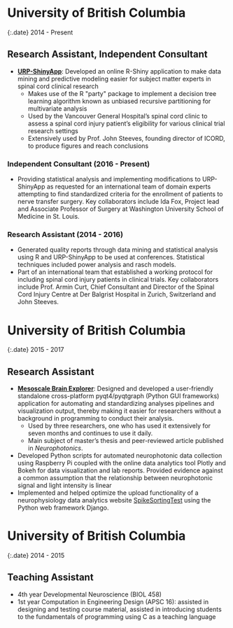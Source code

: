 # University of British Columbia

{:.date}
2014 - Present

## Research Assistant, Independent Consultant

- <a href="https://github.com/Frikster/URP-ShinyApp" target="_blank">**URP-ShinyApp**</a>: Developed an online R-Shiny application to make data mining and predictive modeling easier for subject matter experts in spinal cord clinical research 
  - Makes use of the R "party" package to implement a decision tree learning algorithm known as unbiased recursive partitioning for multivariate analysis
  - Used by the Vancouver General Hospital’s spinal cord clinic to assess a spinal cord injury patient’s eligibility for various clinical trial research settings
  - Extensively used by Prof. John Steeves, founding director of ICORD, to produce figures and reach conclusions

### Independent Consultant (2016 - Present)

- Providing statistical analysis and implementing modifications to URP-ShinyApp as requested for an international team of domain experts attempting to find standardized criteria for the enrollment of patients to nerve transfer surgery. Key collaborators include Ida Fox, Project lead and Associate Professor of Surgery at Washington University School of Medicine in St. Louis. 

### Research Assistant (2014 - 2016)

- Generated quality reports through data mining and statistical analysis using R and URP-ShinyApp to be used at conferences. Statistical techniques included power analysis and rasch models. 
- Part of an international team that established a working protocol for including spinal cord injury patients in clinical trials. Key collaborators include Prof. Armin Curt, Chief Consultant and Director of the Spinal Cord Injury Centre at Der Balgrist Hospital in Zurich, Switzerland and John Steeves. 

# University of British Columbia

{:.date}
2015 - 2017





## Research Assistant
- <a href="https://github.com/Frikster/Mesoscale-Brain-Explorer" target="_blank">**Mesoscale Brain Explorer**</a>: Designed and developed a user-friendly standalone cross-platform pyqt4/pyqtgraph (Python GUI frameworks) application for automating and standardizing analyses pipelines and visualization output, thereby making it easier for researchers without a background in programming to conduct their analysis. 
  - Used by three researchers, one who has used it extensively for seven months and continues to use it daily. 
  - Main subject of master’s thesis and peer-reviewed article published in *Neurophotonics*. 
- Developed Python scripts for automated neurophotonic data collection using Raspberry Pi coupled with the online data analytics tool Plotly and Bokeh for data visualization and lab reports. Provided evidence against a common assumption that the relationship between neurophotonic signal and light intensity is linear
- Implemented and helped optimize the upload functionality of a neurophysiology data analytics website <a href="http://www.spikesortingtest.com/" target="_blank">SpikeSortingTest</a> using the Python web framework Django.

# University of British Columbia

{:.date}
2014 - 2015

## Teaching Assistant

- 4th year Developmental Neuroscience (BIOL 458)
- 1st year Computation in Engineering Design (APSC 16): assisted in designing and testing course material, assisted in introducing students to the fundamentals of programming using C as a teaching language